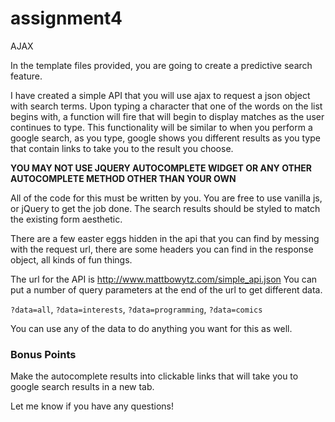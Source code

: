 # assignment4
AJAX

In the template files provided, you are going to create a predictive search feature.

I have created a simple API that you will use ajax to request a json object with search terms. Upon typing a character that one of the words on the list begins with, a function will fire that will begin to display matches as the user continues to type.
This functionality will be similar to when you perform a google search, as you type, google shows you different results as you type
that contain links to take you to the result you choose.


__YOU MAY NOT USE JQUERY AUTOCOMPLETE WIDGET OR ANY OTHER AUTOCOMPLETE METHOD OTHER THAN YOUR OWN__
 
 All of the code for this must be written by you. You are free to use vanilla js, or jQuery to get the job done. The search
 results should be styled to match the existing form aesthetic.
 
 There are a few easter eggs hidden in the api that you can find by messing with the request url, there are some headers you can 
 find in the response object, all kinds of fun things.
 
 The url for the API is http://www.mattbowytz.com/simple_api.json
 You can put a number of query parameters at the end of the url to get different data.
 
 `?data=all`, `?data=interests`, `?data=programming`, `?data=comics`
 
 You can use any of the data to do anything you want for this as well.
 
 ### Bonus Points
 
 Make the autocomplete results into clickable links that will take you to google search results in a new tab.
 
 Let me know if you have any questions!
